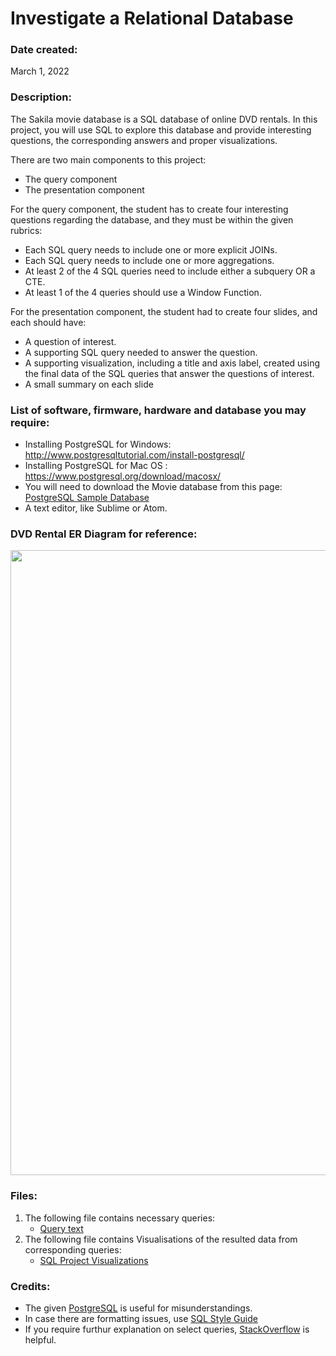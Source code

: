 # Investigate a Relational Database

### Date created:
March 1, 2022                               

### Description:
The Sakila movie database is a SQL database of online DVD rentals. In this project, you will use SQL to explore this database and provide interesting questions, the corresponding answers and proper visualizations.

There are two main components to this project:
* The query component
* The presentation component

For the query component, the student has to create four interesting questions regarding the database, and they must be within the given rubrics:
* Each SQL query needs to include one or more explicit JOINs.
* Each SQL query needs to include one or more aggregations.
* At least 2 of the 4 SQL queries need to include either a subquery OR a CTE.
* At least 1 of the 4 queries should use a Window Function.

For the presentation component, the student had to create four slides, and each should have:
* A question of interest.
* A supporting SQL query needed to answer the question.
* A supporting visualization, including a title and axis label, created using the final data of the SQL queries that answer the questions of interest.
* A small summary on each slide

### List of software, firmware, hardware and database you may require:
* Installing PostgreSQL for Windows: http://www.postgresqltutorial.com/install-postgresql/
* Installing PostgreSQL for Mac OS : https://www.postgresql.org/download/macosx/
* You will need to download the Movie database from this page: [PostgreSQL Sample Database](https://www.postgresqltutorial.com/postgresql-sample-database/)
* A text editor, like Sublime or Atom.

### DVD Rental ER Diagram for reference:

<img width = "1000" src = "https://user-images.githubusercontent.com/100713635/159896244-c71f3c95-8ff0-4ab7-99d6-60bbae93a94f.png">

### Files:
1. The following file contains necessary queries:
   * [Query text](https://github.com/Rachel-R16/Programming-for-Data-Science-with-Python-Nanodegree-Program-Udacity/blob/main/Project%201-%20SQL/Query%20Text)
2. The following file contains Visualisations of the resulted data from corresponding queries:
   * [SQL Project Visualizations](https://github.com/Rachel-R16/Programming-for-Data-Science-with-Python-Nanodegree-Program-Udacity/blob/main/Project%201-%20SQL/SQL%20Project%20Submission.pdf)

### Credits:
* The given [PostgreSQL](https://www.postgresql.org/docs/12/index.html) is useful for misunderstandings.
* In case there are formatting issues, use [SQL Style Guide](https://www.sqlstyle.guide/)
* If you require furthur explanation on select queries, [StackOverflow](www.stackoverflow.com) is helpful.
